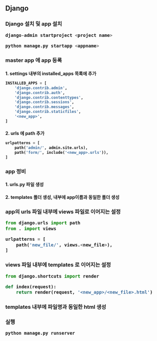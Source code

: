 <h2> Django 


<h3> Django 설치 및 app 설치

```python
django-admin startproject <project name>

python manage.py startapp <appname>
```


<h3> master app 에 app 등록

<h4> 1. settings 내부의 installed_apps 목록에 추가

```python
INSTALLED_APPS = [
    'django.contrib.admin',
    'django.contrib.auth',
    'django.contrib.contenttypes',
    'django.contrib.sessions',
    'django.contrib.messages',
    'django.contrib.staticfiles',
    '<new_app>',
]
```

<h4> 2. urls 에 path 추가

```python
urlpatterns = [
    path('admin/', admin.site.urls),
    path('form/', include('<new_app>.urls')),
]
```


<h3> app 정비

<h4> 1. urls.py 파일 생성
<h4> 2. templates 폴더 생성, 내부에 app이름과 동일한 폴더 생성



<h3> app의 urls 파일 내부에 views 파일로 이어지는 설정

```python
from django.urls import path
from . import views

urlpatterns = [
    path('new_file/', views.<new_file>),
]
```


<h3> views 파일 내부에 templates 로 이어지는 설정

```python
from django.shortcuts import render

def index(request):
    return render(request, '<new_app>/<new_file>.html')
```


<h3> templates 내부에 파일명과 동일한 html 생성

<h3> 실행

```python
python manage.py runserver
```